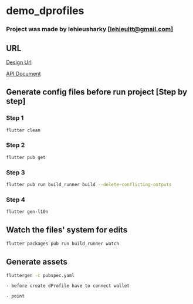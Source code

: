 # demo_dprofiles

### Project was made by lehieusharky [lehieultt@gmail.com]

## URL

[Design Url](https://www.figma.com/file/4wZhgX6PuILbYqon2RZhpY/02.-D-App?type=design&node-id=800-108&mode=design&t=3tKODGUmuC1ku4NZ-0)

[API Document](https://api.dev.dprofiles.xyz/api#)

## Generate config files before run project [Step by step]

### Step 1

```bash
flutter clean
```

### Step 2

```bash
flutter pub get
```

### Step 3

```bash
flutter pub run build_runner build --delete-conflicting-outputs
```

### Step 4

```bash
flutter gen-l10n
```

## Watch the files' system for edits

```bash
flutter packages pub run build_runner watch
```

## Generate assets

```bash
fluttergen -c pubspec.yaml
```


```agsl
- before create dProfile have to connect wallet

- point


```